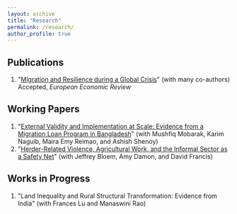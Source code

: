 ```yaml
---
layout: archive
title: "Research"
permalink: /research/
author_profile: true
---
```


## Publications

  1. "[Migration and Resilience during a Global Crisis](/files/Paper_COVID_Migration.pdf)" (with many co-authors)\
  Accepted, *European Economic Review*

## Working Papers

  1. "[External Validity and Implementation at Scale: Evidence from a Migration Loan Program in Bangladesh](/files/Paper_NLS_Evaluation.pdf)" (with Mushfiq Mobarak, Karim Naguib, Maira Emy Reimao, and Ashish Shenoy)
  2. "[Herder-Related Violence, Agricultural Work, and the Informal Sector as a Safety Net](/files/hrv_informality.pdf)" (with Jeffrey Bloem, Amy Damon, and David Francis)

## Works in Progress

  1. "Land Inequality and Rural Structural Transformation: Evidence from India" (with Frances Lu and Manaswini Rao)
